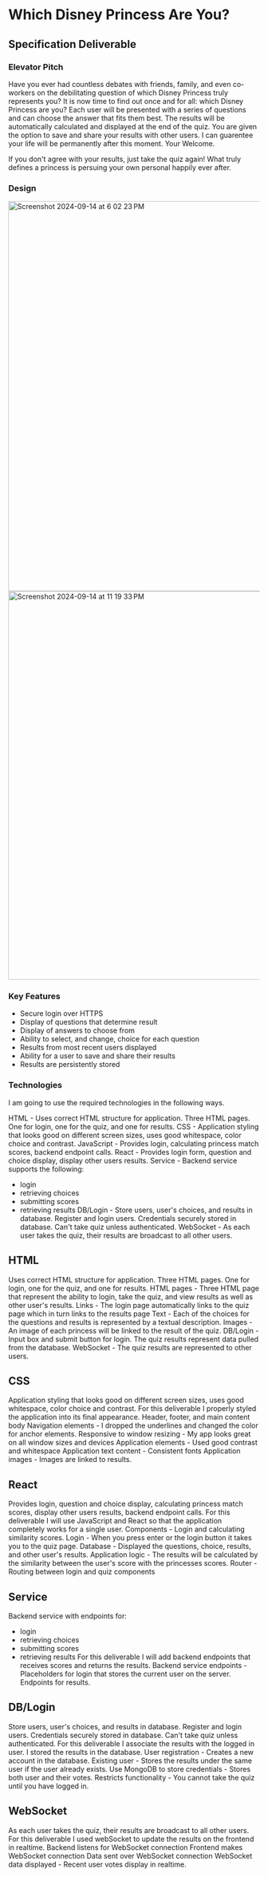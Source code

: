 # Which Disney Princess Are You?
## Specification Deliverable
### Elevator Pitch
Have you ever had countless debates with friends, family, and even co-workers on the debilitating question of which Disney Princess truly represents you? It is now time to find out once and for all: which Disney Princess are you? Each user will be presented with a series of questions and can choose the answer that fits them best. The results will be automatically calculated and displayed at the end of the quiz. You are given the option to save and share your results with other users. I can guarentee your life will be permanently after this moment. Your Welcome. 

If you don't agree with your results, just take the quiz again! What truly defines a princess is persuing your own personal happily ever after.

### Design
<img width="782" alt="Screenshot 2024-09-14 at 6 02 23 PM" src="https://github.com/user-attachments/assets/944962aa-4f0c-4235-8e8c-78b61f489293">
<img width="779" alt="Screenshot 2024-09-14 at 11 19 33 PM" src="https://github.com/user-attachments/assets/ad4f68a0-84a0-4a4d-860e-e9fed0365498">

### Key Features
- Secure login over HTTPS
- Display of questions that determine result
- Display of answers to choose from 
- Ability to select, and change, choice for each question
- Results from most recent users displayed 
- Ability for a user to save and share their results
- Results are persistently stored

### Technologies
I am going to use the required technologies in the following ways.

HTML - Uses correct HTML structure for application. Three HTML pages. One for login, one for the quiz, and one for results. 
CSS - Application styling that looks good on different screen sizes, uses good whitespace, color choice and contrast.
JavaScript - Provides login, calculating princess match scores, backend endpoint calls.
React - Provides login form, question and choice display, display other users results.
Service - Backend service supports the following:
- login
- retrieving choices
- submitting scores
- retrieving results
DB/Login - Store users, user's choices, and results in database. Register and login users. Credentials securely stored in database. Can't take quiz unless authenticated.
WebSocket - As each user takes the quiz, their results are broadcast to all other users.

## HTML
Uses correct HTML structure for application. Three HTML pages. One for login, one for the quiz, and one for results. 
   HTML pages - Three HTML page that represent the ability to login, take the quiz, and view results as well as other user's results.
   Links - The login page automatically links to the quiz page which in turn links to the results page
   Text - Each of the choices for the questions and results is represented by a textual description.
   Images - An image of each princess will be linked to the result of the quiz. 
   DB/Login - Input box and submit button for login. The quiz results represent data pulled from the database.
   WebSocket - The quiz results are represented to other users.
   
## CSS
Application styling that looks good on different screen sizes, uses good whitespace, color choice and contrast.
   For this deliverable I properly styled the application into its final appearance.
   Header, footer, and main content body
   Navigation elements - I dropped the underlines and changed the color for anchor elements.
   Responsive to window resizing - My app looks great on all window sizes and devices
   Application elements - Used good contrast and whitespace
   Application text content - Consistent fonts
   Application images - Images are linked to results. 
   
## React
Provides login, question and choice display, calculating princess match scores, display other users results, backend endpoint calls.
   For this deliverable I will use JavaScript and React so that the application completely works for a single user. 
   Components - Login and calculating similarity scores.
   Login - When you press enter or the login button it takes you to the quiz page. 
   Database - Displayed the questions, choice, results, and other user's results.
   Application logic - The results will be calculated by the similarity between the user's score with the princesses scores.
   Router - Routing between login and quiz components

## Service
Backend service with endpoints for:
- login
- retrieving choices
- submitting scores
- retrieving results
   For this deliverable I will add backend endpoints that receives scores and returns the results.
   Backend service endpoints - Placeholders for login that stores the current user on the server. Endpoints for results.
  
## DB/Login
Store users, user's choices, and results in database. Register and login users. Credentials securely stored in database. Can't take quiz unless authenticated.
   For this deliverable I associate the results with the logged in user. I stored the results in the database.
   User registration - Creates a new account in the database.
   Existing user - Stores the results under the same user if the user already exists.
   Use MongoDB to store credentials - Stores both user and their votes.
   Restricts functionality - You cannot take the quiz until you have logged in. 
   
## WebSocket
As each user takes the quiz, their results are broadcast to all other users.
   For this deliverable I used webSocket to update the results on the frontend in realtime.
   Backend listens for WebSocket connection 
   Frontend makes WebSocket connection 
   Data sent over WebSocket connection 
   WebSocket data displayed - Recent user votes display in realtime.

